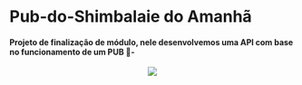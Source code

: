 # Pub-do-Shimbalaie do Amanhã

#### Projeto de finalização de módulo, nele desenvolvemos uma API com base no funcionamento de um PUB 🍺-
<p align="center">
  <img src="https://i.imgur.com/0pwURUS.png">
</p>
